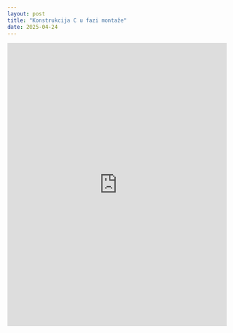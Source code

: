 ```yaml
---
layout: post
title: "Konstrukcija C u fazi montaže"
date: 2025-04-24
---
```


<iframe src="https://www.facebook.com/plugins/post.php?href=https%3A%2F%2Fwww.facebook.com%2Fweldingmont%2Fposts%2Fpfbid02eaWUnt8KwQDm3F7bqLCwBNEm9x4CB6APHND4ffR5UbTghKkiod2fu7N28MLAssGal&show_text=true&width=500" width="500" height="645" style="border:none;overflow:hidden" scrolling="no" frameborder="0" allowfullscreen="true" allow="autoplay; clipboard-write; encrypted-media; picture-in-picture; web-share"></iframe>
